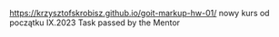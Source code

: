 https://krzysztofskrobisz.github.io/goit-markup-hw-01/
nowy kurs od początku IX.2023
Task passed by the Mentor